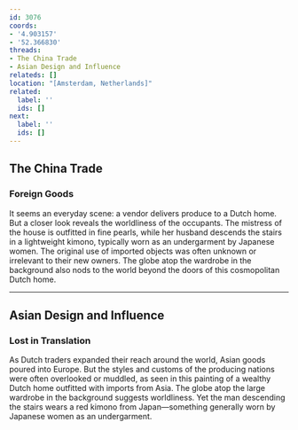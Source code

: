 ```yaml
---
id: 3076
coords:
- '4.903157'
- '52.366830'
threads:
- The China Trade
- Asian Design and Influence
relateds: []
location: "[Amsterdam, Netherlands]"
related:
  label: ''
  ids: []
next:
  label: ''
  ids: []
---
```


## The China Trade

### Foreign Goods

It seems an everyday scene: a vendor delivers produce to a Dutch home. But a closer look reveals the worldliness of the occupants. The mistress of the house is outfitted in fine pearls, while her husband descends the stairs in a lightweight kimono, typically worn as an undergarment by Japanese women. The original use of imported objects was often unknown or irrelevant to their new owners. The globe atop the wardrobe in the background also nods to the world beyond the doors of this cosmopolitan Dutch home.

* * *

## Asian Design and Influence

### Lost in Translation

As Dutch traders expanded their reach around the world, Asian goods poured into Europe. But the styles and customs of the producing nations were often overlooked or muddled, as seen in this painting of a wealthy Dutch home outfitted with imports from Asia. The globe atop the large wardrobe in the background suggests worldliness. Yet the man descending the stairs wears a red kimono from Japan—something generally worn by Japanese women as an undergarment.
